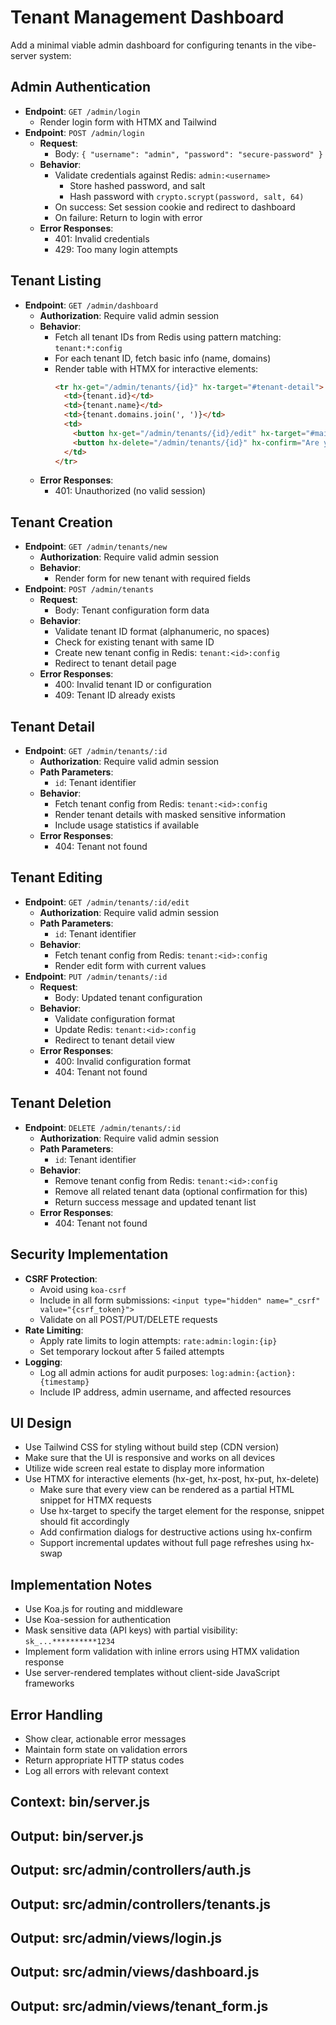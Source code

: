 # Tenant Management Dashboard
Add a minimal viable admin dashboard for configuring tenants in the vibe-server system:

## Admin Authentication
- **Endpoint**: `GET /admin/login`
  - Render login form with HTMX and Tailwind
- **Endpoint**: `POST /admin/login`
  - **Request**:
    - Body: `{ "username": "admin", "password": "secure-password" }`
  - **Behavior**:
    - Validate credentials against Redis: `admin:<username>`
        - Store hashed password, and salt
        - Hash password with `crypto.scrypt(password, salt, 64)`
    - On success: Set session cookie and redirect to dashboard
    - On failure: Return to login with error
  - **Error Responses**:
    - 401: Invalid credentials
    - 429: Too many login attempts

## Tenant Listing
- **Endpoint**: `GET /admin/dashboard`
  - **Authorization**: Require valid admin session
  - **Behavior**:
    - Fetch all tenant IDs from Redis using pattern matching: `tenant:*:config`
    - For each tenant ID, fetch basic info (name, domains)
    - Render table with HTMX for interactive elements:
      ```html
      <tr hx-get="/admin/tenants/{id}" hx-target="#tenant-detail">
        <td>{tenant.id}</td>
        <td>{tenant.name}</td>
        <td>{tenant.domains.join(', ')}</td>
        <td>
          <button hx-get="/admin/tenants/{id}/edit" hx-target="#main-content">Edit</button>
          <button hx-delete="/admin/tenants/{id}" hx-confirm="Are you sure?">Delete</button>
        </td>
      </tr>
      ```
  - **Error Responses**:
    - 401: Unauthorized (no valid session)

## Tenant Creation
- **Endpoint**: `GET /admin/tenants/new`
  - **Authorization**: Require valid admin session
  - **Behavior**:
    - Render form for new tenant with required fields
- **Endpoint**: `POST /admin/tenants`
  - **Request**:
    - Body: Tenant configuration form data
  - **Behavior**:
    - Validate tenant ID format (alphanumeric, no spaces)
    - Check for existing tenant with same ID
    - Create new tenant config in Redis: `tenant:<id>:config`
    - Redirect to tenant detail page
  - **Error Responses**:
    - 400: Invalid tenant ID or configuration
    - 409: Tenant ID already exists

## Tenant Detail
- **Endpoint**: `GET /admin/tenants/:id`
  - **Authorization**: Require valid admin session
  - **Path Parameters**:
    - `id`: Tenant identifier
  - **Behavior**:
    - Fetch tenant config from Redis: `tenant:<id>:config`
    - Render tenant details with masked sensitive information
    - Include usage statistics if available
  - **Error Responses**:
    - 404: Tenant not found

## Tenant Editing
- **Endpoint**: `GET /admin/tenants/:id/edit`
  - **Authorization**: Require valid admin session
  - **Path Parameters**:
    - `id`: Tenant identifier
  - **Behavior**:
    - Fetch tenant config from Redis: `tenant:<id>:config`
    - Render edit form with current values
- **Endpoint**: `PUT /admin/tenants/:id`
  - **Request**:
    - Body: Updated tenant configuration
  - **Behavior**:
    - Validate configuration format
    - Update Redis: `tenant:<id>:config`
    - Redirect to tenant detail view
  - **Error Responses**:
    - 400: Invalid configuration format
    - 404: Tenant not found

## Tenant Deletion
- **Endpoint**: `DELETE /admin/tenants/:id`
  - **Authorization**: Require valid admin session
  - **Path Parameters**:
    - `id`: Tenant identifier
  - **Behavior**:
    - Remove tenant config from Redis: `tenant:<id>:config`
    - Remove all related tenant data (optional confirmation for this)
    - Return success message and updated tenant list
  - **Error Responses**:
    - 404: Tenant not found

## Security Implementation
- **CSRF Protection**:
  - Avoid using `koa-csrf`
  - Include in all form submissions: `<input type="hidden" name="_csrf" value="{csrf_token}">`
  - Validate on all POST/PUT/DELETE requests
- **Rate Limiting**:
  - Apply rate limits to login attempts: `rate:admin:login:{ip}`
  - Set temporary lockout after 5 failed attempts
- **Logging**:
  - Log all admin actions for audit purposes: `log:admin:{action}:{timestamp}`
  - Include IP address, admin username, and affected resources

## UI Design
- Use Tailwind CSS for styling without build step (CDN version)
- Make sure that the UI is responsive and works on all devices
- Utilize wide screen real estate to display more information
- Use HTMX for interactive elements (hx-get, hx-post, hx-put, hx-delete)
    - Make sure that every view can be rendered as a partial HTML snippet for HTMX requests
    - Use hx-target to specify the target element for the response, snippet should fit accordingly
    - Add confirmation dialogs for destructive actions using hx-confirm
    - Support incremental updates without full page refreshes using hx-swap

## Implementation Notes
- Use Koa.js for routing and middleware
- Use Koa-session for authentication
- Mask sensitive data (API keys) with partial visibility: `sk_...**********1234`
- Implement form validation with inline errors using HTMX validation response
- Use server-rendered templates without client-side JavaScript frameworks

## Error Handling
- Show clear, actionable error messages
- Maintain form state on validation errors
- Return appropriate HTTP status codes
- Log all errors with relevant context

## Context: bin/server.js
## Output: bin/server.js
## Output: src/admin/controllers/auth.js
## Output: src/admin/controllers/tenants.js
## Output: src/admin/views/login.js
## Output: src/admin/views/dashboard.js
## Output: src/admin/views/tenant_form.js